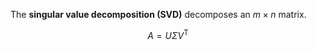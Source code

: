 The **singular value decomposition (SVD)** decomposes an $m \times n$ matrix.

$$
A = U\Sigma V^\mathsf{T}
$$